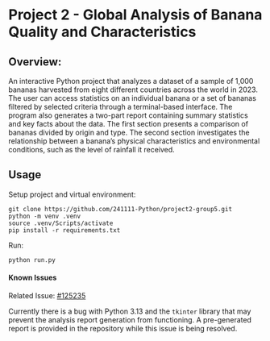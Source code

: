 # Project 2 - Global Analysis of Banana Quality and Characteristics

## Overview: 

An interactive Python project that analyzes a dataset of a sample of 1,000 bananas harvested from eight different countries across the world in 2023. The user can access statistics on an individual banana or a set of bananas filtered by selected criteria through a terminal-based interface. The program also generates a two-part report containing summary statistics and key facts about the data. The first section presents a comparison of bananas divided by origin and type. The second section investigates the relationship between a banana’s physical characteristics and environmental conditions, such as the level of rainfall it received.

## Usage
Setup project and virtual environment:

```
git clone https://github.com/241111-Python/project2-group5.git
python -m venv .venv
source .venv/Scripts/activate
pip install -r requirements.txt
```

Run:

`python run.py`

#### Known Issues

Related Issue: [#125235](https://github.com/python/cpython/issues/125235)

Currently there is a bug with Python 3.13 and the `tkinter` library that may prevent the analysis report generation from functioning. A pre-generated report is provided in the repository while this issue is being resolved.